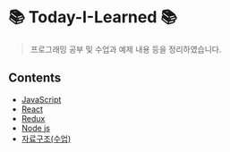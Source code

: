 # 📚 Today-I-Learned 📚
> 프로그래밍 공부 및 수업과 예제 내용 등을 정리하였습니다.

## Contents
+ [JavaScript](https://github.com/leejiwon6315/Today-I-Learned/tree/master/JavaScript)
+ [React](https://github.com/leejiwon6315/Today-I-Learned/tree/master/React)
+ [Redux](https://github.com/leejiwon6315/Today-I-Learned/tree/master/Redux)
+ [Node js](https://github.com/leejiwon6315/Today-I-Learned/tree/master/데이터베이스)
+ [자료구조(수업)](https://github.com/leejiwon6315/Today-I-Learned/tree/master/자료구조(수업))
